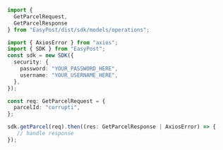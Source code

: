 <!-- Start SDK Example Usage -->
```typescript
import {
  GetParcelRequest,
  GetParcelResponse
} from "EasyPost/dist/sdk/models/operations";

import { AxiosError } from "axios";
import { SDK } from "EasyPost";
const sdk = new SDK({
  security: {
    password: "YOUR_PASSWORD_HERE",
    username: "YOUR_USERNAME_HERE",
  },
});

const req: GetParcelRequest = {
  parcelId: "corrupti",
};

sdk.getParcel(req).then((res: GetParcelResponse | AxiosError) => {
   // handle response
});
```
<!-- End SDK Example Usage -->